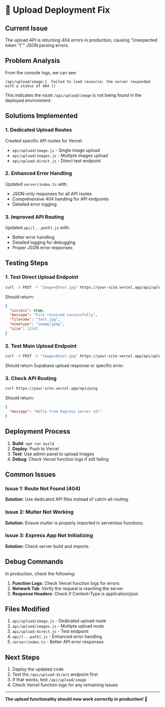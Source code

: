 # 🔧 Upload Deployment Fix

## Current Issue

The upload API is returning 404 errors in production, causing "Unexpected token 'T'" JSON parsing errors.

## Problem Analysis

From the console logs, we can see:

```
/api/upload/image:1  Failed to load resource: the server responded with a status of 404 ()
```

This indicates the route `/api/upload/image` is not being found in the deployed environment.

## Solutions Implemented

### 1. Dedicated Upload Routes

Created specific API routes for Vercel:

- `api/upload/image.js` - Single image upload
- `api/upload/images.js` - Multiple images upload
- `api/upload-direct.js` - Direct test endpoint

### 2. Enhanced Error Handling

Updated `server/index.ts` with:

- JSON-only responses for all API routes
- Comprehensive 404 handling for API endpoints
- Detailed error logging

### 3. Improved API Routing

Updated `api/[...path].js` with:

- Better error handling
- Detailed logging for debugging
- Proper JSON error responses

## Testing Steps

### 1. Test Direct Upload Endpoint

```bash
curl -X POST -F "image=@test.jpg" https://your-site.vercel.app/api/upload-direct
```

Should return:

```json
{
  "success": true,
  "message": "File received successfully",
  "filename": "test.jpg",
  "mimetype": "image/jpeg",
  "size": 12345
}
```

### 2. Test Main Upload Endpoint

```bash
curl -X POST -F "image=@test.jpg" https://your-site.vercel.app/api/upload/image
```

Should return Supabase upload response or specific error.

### 3. Check API Routing

```bash
curl https://your-site.vercel.app/api/ping
```

Should return:

```json
{
  "message": "Hello from Express server v2!"
}
```

## Deployment Process

1. **Build**: `npm run build`
2. **Deploy**: Push to Vercel
3. **Test**: Use admin panel to upload images
4. **Debug**: Check Vercel function logs if still failing

## Common Issues

### Issue 1: Route Not Found (404)

**Solution**: Use dedicated API files instead of catch-all routing.

### Issue 2: Multer Not Working

**Solution**: Ensure multer is properly imported in serverless functions.

### Issue 3: Express App Not Initializing

**Solution**: Check server build and imports.

## Debug Commands

In production, check the following:

1. **Function Logs**: Check Vercel function logs for errors
2. **Network Tab**: Verify the request is reaching the server
3. **Response Headers**: Check if Content-Type is application/json

## Files Modified

1. `api/upload/image.js` - Dedicated upload route
2. `api/upload/images.js` - Multiple upload route
3. `api/upload-direct.js` - Test endpoint
4. `api/[...path].js` - Enhanced error handling
5. `server/index.ts` - Better API error responses

## Next Steps

1. Deploy the updated code
2. Test the `/api/upload-direct` endpoint first
3. If that works, test `/api/upload/image`
4. Check Vercel function logs for any remaining issues

---

**The upload functionality should now work correctly in production! 🚀**
